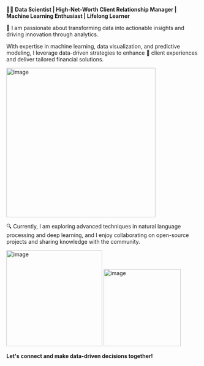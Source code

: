 👩‍💻 **Data Scientist | High-Net-Worth Client Relationship Manager | Machine Learning Enthusiast | Lifelong Learner**
 
🌟 I am passionate about transforming data into actionable insights and driving innovation through analytics.

With expertise in machine learning, data visualization, and predictive modeling, I leverage data-driven strategies to enhance 🤝 client experiences and deliver tailored 
financial solutions. 


<img width="389" alt="image" src="https://github.com/user-attachments/assets/e370d445-1c6a-46cf-88f1-f835ff2b17c0">


🔍 Currently, I am exploring advanced techniques in natural language processing and deep learning, and I enjoy collaborating on open-source projects and sharing knowledge with
the community.

<img width="250" alt="image" src="https://github.com/user-attachments/assets/c6d9ab0b-8112-45fb-bc9c-50e0a0505097"> <img width="201" alt="image" src="https://github.com/user-attachments/assets/e7ef7dea-ceb9-49ba-a502-2955569a9ebf">



  **Let's connect and make data-driven decisions together!**

